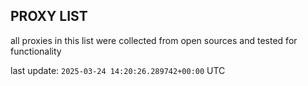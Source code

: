 ## PROXY LIST

all proxies in this list were collected from open sources and tested for functionality

last update: `2025-03-24 14:20:26.289742+00:00` UTC